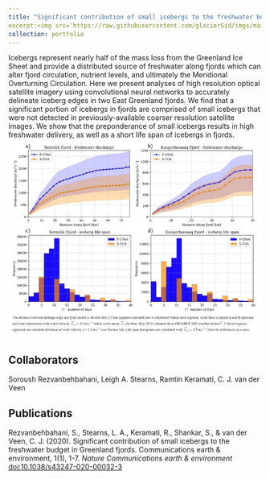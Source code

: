 ```yaml
---
title: "Significant contribution of small icebergs to the freshwater budget in Greenland fjords"
excerpt:<img src='https://raw.githubusercontent.com/glacierSid/imgs/main/nature_comm_small_iceberg_significance.jpeg'>"
collection: portfolio
---
```

Icebergs represent nearly half of the mass loss from the Greenland Ice Sheet and provide a distributed source of freshwater along fjords which can alter fjord circulation, nutrient levels, and ultimately the Meridional Overturning Circulation. Here we present analyses of high resolution optical satellite imagery using convolutional neural networks to accurately delineate iceberg edges in two East Greenland fjords. We find that a significant portion of icebergs in fjords are comprised of small icebergs that were not detected in previously-available coarser resolution satellite images. We show that the preponderance of small icebergs results in high freshwater delivery, as well as a short life span of icebergs in fjords. <br/>
![freshwater_lifespan_estimate](https://raw.githubusercontent.com/glacierSid/imgs/main/nature_comm_small_iceberg_freshwater.jpeg)

## Collaborators
Soroush Rezvanbehbahani, Leigh A. Stearns, Ramtin Keramati, C. J. van der Veen

## Publications
Rezvanbehbahani, S., Stearns, L. A., Keramati, R., Shankar, S., & van der Veen, C. J. (2020). Significant contribution of small icebergs to the freshwater budget in Greenland fjords. Communications earth & environment, 1(1), 1-7.
<i>Nature Communications earth & environment</i> <a href='https://doi.org/10.1038/s43247-020-00032-3'>doi:10.1038/s43247-020-00032-3</a>
